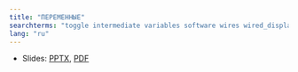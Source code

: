 ```yaml
---
title: "ПЕРЕМЕННЫЕ"
searchterms: "toggle intermediate variables software wires wired_display_blocks inputs"
lang: "ru"
---
```

 <ul>
 <li class="ng-binding">Slides:
 <a href="ProgrammingLessons/intermediate/Variables.pptx">PPTX</a>,
 <a href="ProgrammingLessons/intermediate/Variables.pdf">PDF</a>
 </li>
 </ul>
